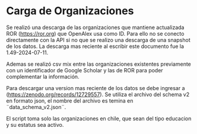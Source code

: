# Carga de Organizaciones

Se realizó una descarga de las organizaciones que mantiene actualizada ROR (https://ror.org) que OpenAlex usa como ID. Para ello no se conecto directamente con la API si no que se realizo una descarga de una snapshot de los datos. La descarga mas reciente al escribir este documento fue la 1.49-2024-07-11.

Ademas se realizó csv mix entre las organizaciones existentes previamente con un identificador de Google Scholar y las de ROR para poder complementar la información.

Para descargar una version mas reciente de los datos se debe ingresar a (https://zenodo.org/records/12729557). Se utiliza el archivo del schema v2 en formato json, el nombre del archivo es temina en ¨data_schema_v2.json¨.

El script toma solo las organizaciones en chile, que sean del tipo educacion y su estatus sea activo.